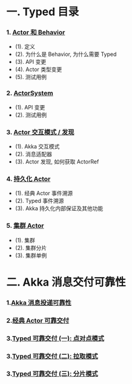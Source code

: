 <!--
暂时注释
# 前言
-->

# 一. Typed 目录

### 1. [Actor 和 Behavior](/doc/1-actor-behavior.md)
- (1). 定义
- (2). 为什么是 Behavior, 为什么需要 Typed
- (3). API 变更
- (4). Actor 类型变更
- (5). 测试用例
### 2. [ActorSystem](/doc/2-actor-system.md)
- (1). API 变更
- (2). 测试用例
### 3. [Actor 交互模式 / 发现](/doc/3-actor-interaction.md)
- (1). Akka 交互模式
- (2). 消息适配器
- (3). Actor 发现, 如何获取 ActorRef
### 4. [持久化 Actor](/doc/4-eventsoured-actor.md)
- (1). 经典 Actor 事件溯源
- (2). Typed 事件溯源
- (3). Akka 持久化内部保证及其他功能
### 5. [集群 Actor](/doc/5-cluster.md)
- (1). 集群
- (2). 集群分片
- (3). 集群单例

# 二. Akka 消息交付可靠性

### 1.[Akka 消息投递可靠性](/doc/delivery/1-message-delivery-reliability.md)

### 2.[经典 Actor 可靠交付](/doc/delivery/2-classic-reliable-delivery.md)

### 3.[Typed 可靠交付 (一): 点对点模式](/doc/delivery/3-typed-reliable-delivery-p2p.md)

### 3.[Typed 可靠交付 (二): 拉取模式](/doc/delivery/3-typed-reliable-delivery-pull.md)

### 3.[Typed 可靠交付 (三): 分片模式](/doc/delivery/3-typed-reliable-delivery-sharding.md)
